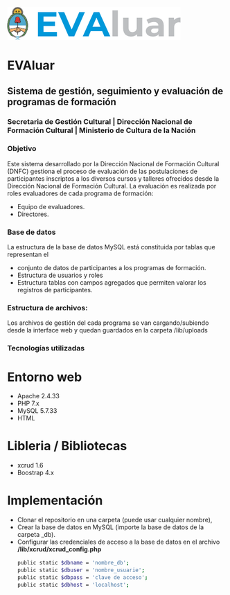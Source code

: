 ![EVAluar](evaluar_.png)
# EVAluar
## Sistema de gestión, seguimiento y evaluación de programas de formación
### Secretaria de Gestión Cultural | Dirección Nacional de Formación Cultural | Ministerio de Cultura de la Nación

### Objetivo

Este sistema desarrollado por la Dirección Nacional de Formación Cultural (DNFC) gestiona el proceso de evaluación de las postulaciones de participantes inscriptos a los diversos cursos y talleres ofrecidos desde la Dirección Nacional de Formación Cultural.
La evaluación es realizada por roles evaluadores de cada programa de formación: 
- Equipo de evaluadores.
- Directores.

### Base de datos

La estructura de la base de datos MySQL está constituida por tablas que representan el 
* conjunto de datos de participantes a los programas de formación.
* Estructura de usuarios y roles
* Estructura tablas con campos agregados que permiten valorar los registros de participantes.  

### Estructura de archivos:

Los archivos de gestión del cada programa se van cargando/subiendo desde la interface web y quedan guardados en la carpeta /lib/uploads

### Tecnologías utilizadas

# Entorno web
* Apache 2.4.33
* PHP 7.x 
* MySQL 5.7.33
* HTML


# Libleria / Bibliotecas 
* xcrud 1.6
* Boostrap 4.x

# Implementación

*  Clonar el repositorio en una carpeta (puede usar cualquier nombre),
*  Crear la base de datos en MySQL (importe la base de datos de la carpeta _db).
*  Configurar las credenciales de acceso a la base de datos en el archivo __/lib/xcrud/xcrud_config.php__
    ```bash
    public static $dbname = 'nombre_db'; 
    public static $dbuser = 'nombre_usuarie';
    public static $dbpass = 'clave de acceso'; 
    public static $dbhost = 'localhost';
    ```



    
	
